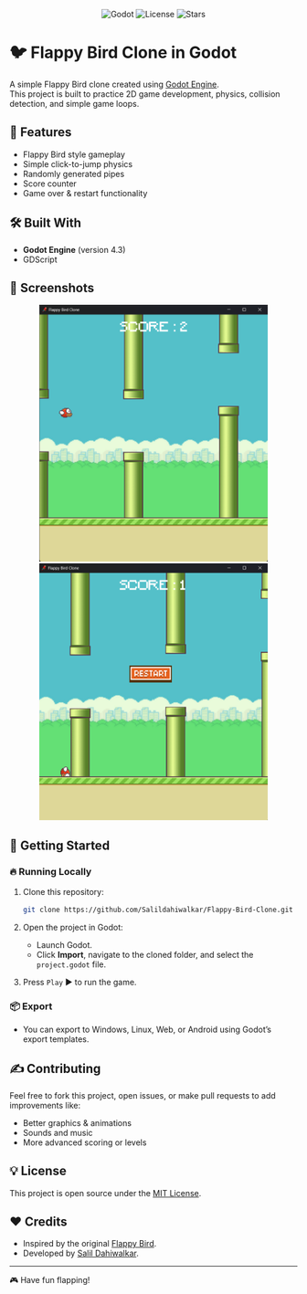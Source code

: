 <p align="center">
  <img src="https://img.shields.io/badge/Godot-Game-blue.svg?logo=godot-engine&style=flat-square" alt="Godot">
  <img src="https://img.shields.io/github/license/Salildahiwalkar/Flappy-Bird-Clone?style=flat-square" alt="License">
  <img src="https://img.shields.io/github/stars/Salildahiwalkar/Flappy-Bird-Clone?style=flat-square" alt="Stars">
</p>

# 🐦 Flappy Bird Clone in Godot

A simple Flappy Bird clone created using [Godot Engine](https://godotengine.org/).  
This project is built to practice 2D game development, physics, collision detection, and simple game loops.

## 🚀 Features
- Flappy Bird style gameplay
- Simple click-to-jump physics
- Randomly generated pipes
- Score counter
- Game over & restart functionality

## 🛠 Built With
- **Godot Engine** (version 4.3)
- GDScript

## 📸 Screenshots
<p align="center">
  <img src="./screenshots/screenshot-1.png" alt="Gameplay Screenshot" width="400"/>
  <img src="./screenshots/screenshot-2.png" alt="Gameplay Screenshot" width="400"/>
</p>

## 🚀 Getting Started
### 🔥 Running Locally
1. Clone this repository:
    ```bash
    git clone https://github.com/Salildahiwalkar/Flappy-Bird-Clone.git
    ```
2. Open the project in Godot:
    - Launch Godot.
    - Click **Import**, navigate to the cloned folder, and select the `project.godot` file.

3. Press `Play` ▶ to run the game.

### 📦 Export
- You can export to Windows, Linux, Web, or Android using Godot’s export templates.

## ✍️ Contributing
Feel free to fork this project, open issues, or make pull requests to add improvements like:
- Better graphics & animations
- Sounds and music
- More advanced scoring or levels

## 💡 License
This project is open source under the [MIT License](LICENSE).

## ❤️ Credits
- Inspired by the original [Flappy Bird](https://en.wikipedia.org/wiki/Flappy_Bird).
- Developed by [Salil Dahiwalkar](https://github.com/Salildahiwalkar).

---

🎮 Have fun flapping!
